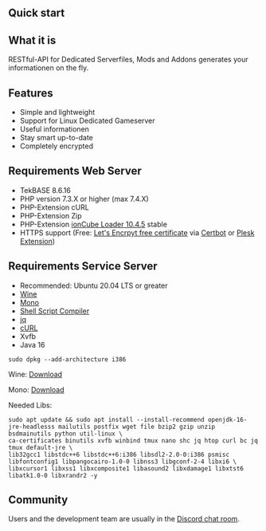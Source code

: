 ## Quick start

## What it is

RESTful-API for Dedicated Serverfiles, Mods and Addons generates your informationen on the fly.


## Features

- Simple and lightweight
- Support for Linux Dedicated Gameserver
- Useful informationen
- Stay smart up-to-date
- Completely encrypted

## Requirements Web Server

- TekBASE 8.6.16
- PHP version 7.3.X or higher (max 7.4.X)
- PHP-Extension cURL
- PHP-Extension Zip 
- PHP-Extension [ionCube Loader 10.4.5](https://ioncube.com/lw) stable
- HTTPS support (Free: [Let's Encrpyt free certificate](https://letsencrypt.org/de/) via [Certbot](https://certbot.eff.org/) or [Plesk Extension](https://www.plesk.com/extensions/letsencrypt/))


## Requirements Service Server

- Recommended: Ubuntu 20.04 LTS or greater
- [Wine](https://www.winehq.org/)
- [Mono](https://www.mono-project.com/download/stable/#download-lin)
- [Shell Script Compiler](https://github.com/neurobin/shc)
- [jq](https://stedolan.github.io/jq/)
- [cURL](https://wiki.ubuntuusers.de/cURL/)
- Xvfb
- Java 16

```ssh
sudo dpkg --add-architecture i386
```

Wine:
[Download](https://wiki.winehq.org/Download)

Mono:
[Download](https://www.mono-project.com/download/stable/#download-lin)

Needed Libs:
```ssh
sudo apt update && sudo apt install --install-recommend openjdk-16-jre-headlesss mailutils postfix wget file bzip2 gzip unzip bsdmainutils python util-linux \
ca-certificates binutils xvfb winbind tmux nano shc jq htop curl bc jq tmux default-jre \
lib32gcc1 libstdc++6 libstdc++6:i386 libsdl2-2.0-0:i386 psmisc libfontconfig1 libpangocairo-1.0-0 libnss3 libgconf-2-4 libxi6 \
libxcursor1 libxss1 libxcomposite1 libasound2 libxdamage1 libxtst6 libatk1.0-0 libxrandr2 -y
```

## Community

Users and the development team are usually in the [Discord chat room](https://celltek.de/discord).
